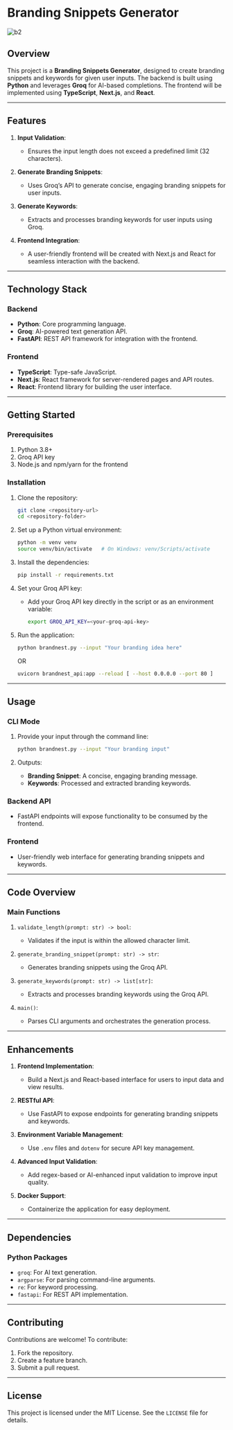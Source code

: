 # Branding Snippets Generator
![b2](https://github.com/user-attachments/assets/d04a9713-0dc4-4de8-b824-5575b0ba8cd9)

## Overview
This project is a **Branding Snippets Generator**, designed to create branding snippets and keywords for given user inputs. The backend is built using **Python** and leverages **Groq** for AI-based completions. The frontend will be implemented using **TypeScript**, **Next.js**, and **React**.

---

## Features

1. **Input Validation**:
   - Ensures the input length does not exceed a predefined limit (32 characters).

2. **Generate Branding Snippets**:
   - Uses Groq’s API to generate concise, engaging branding snippets for user inputs.

3. **Generate Keywords**:
   - Extracts and processes branding keywords for user inputs using Groq.

4. **Frontend Integration**:
   - A user-friendly frontend will be created with Next.js and React for seamless interaction with the backend.

---

## Technology Stack

### Backend
- **Python**: Core programming language.
- **Groq**: AI-powered text generation API.
- **FastAPI**: REST API framework for integration with the frontend.

### Frontend 
- **TypeScript**: Type-safe JavaScript.
- **Next.js**: React framework for server-rendered pages and API routes.
- **React**: Frontend library for building the user interface.

---

## Getting Started

### Prerequisites
1. Python 3.8+
2. Groq API key
3.  Node.js and npm/yarn for the frontend

### Installation

1. Clone the repository:
   ```bash
   git clone <repository-url>
   cd <repository-folder>
   ```

2. Set up a Python virtual environment:
   ```bash
   python -m venv venv
   source venv/bin/activate   # On Windows: venv/Scripts/activate
   ```

3. Install the dependencies:
   ```bash
   pip install -r requirements.txt
   ```

4. Set your Groq API key:
   - Add your Groq API key directly in the script or as an environment variable:
     ```bash
     export GROQ_API_KEY=<your-groq-api-key>
     ```

5. Run the application:
   ```bash
   python brandnest.py --input "Your branding idea here"
   ```
   OR
   ```bash
   uvicorn brandnest_api:app --reload [ --host 0.0.0.0 --port 80 ] 
   ```

---

## Usage

### CLI Mode
1. Provide your input through the command line:
   ```bash
   python brandnest.py --input "Your branding input"
   ```

2. Outputs:
   - **Branding Snippet**: A concise, engaging branding message.
   - **Keywords**: Processed and extracted branding keywords.

### Backend API 
- FastAPI endpoints will expose functionality to be consumed by the frontend.

### Frontend
- User-friendly web interface for generating branding snippets and keywords.

---

## Code Overview

### Main Functions

1. `validate_length(prompt: str) -> bool`:
   - Validates if the input is within the allowed character limit.

2. `generate_branding_snippet(prompt: str) -> str`:
   - Generates branding snippets using the Groq API.

3. `generate_keywords(prompt: str) -> list[str]`:
   - Extracts and processes branding keywords using the Groq API.

4. `main()`:
   - Parses CLI arguments and orchestrates the generation process.

---

## Enhancements

1. **Frontend Implementation**:
   - Build a Next.js and React-based interface for users to input data and view results.

2. **RESTful API**:
   - Use FastAPI to expose endpoints for generating branding snippets and keywords.

3. **Environment Variable Management**:
   - Use `.env` files and `dotenv` for secure API key management.

4. **Advanced Input Validation**:
   - Add regex-based or AI-enhanced input validation to improve input quality.

5. **Docker Support**:
   - Containerize the application for easy deployment.

---

## Dependencies

### Python Packages
- `groq`: For AI text generation.
- `argparse`: For parsing command-line arguments.
- `re`: For keyword processing.
- `fastapi`: For REST API implementation.

---

## Contributing
Contributions are welcome! To contribute:
1. Fork the repository.
2. Create a feature branch.
3. Submit a pull request.

---

## License
This project is licensed under the MIT License. See the `LICENSE` file for details.


